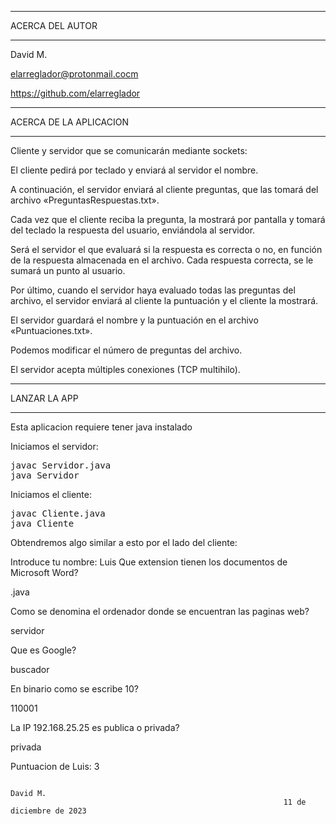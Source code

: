 ************************************
ACERCA DEL AUTOR
************************************

David M.

elarreglador@protonmail.cocm

https://github.com/elarreglador


************************************
ACERCA DE LA APLICACION
************************************

Cliente y servidor que se comunicarán mediante sockets:

El cliente pedirá por teclado y enviará al servidor el nombre.

A continuación, el servidor enviará al cliente preguntas, que las tomará del archivo «PreguntasRespuestas.txt».

Cada vez que el cliente reciba la pregunta, la mostrará por pantalla y tomará del teclado la respuesta del usuario, enviándola al servidor.

Será el servidor el que evaluará si la respuesta es correcta o no, en función de la respuesta almacenada en el archivo. Cada respuesta correcta, se le sumará un punto al usuario.

Por último, cuando el servidor haya evaluado todas las preguntas del archivo, el servidor enviará al cliente la puntuación y el cliente la mostrará.

El servidor guardará el nombre y la puntuación en el archivo «Puntuaciones.txt».

Podemos modificar el número de preguntas del archivo.

El servidor acepta múltiples conexiones (TCP multihilo).


************************************
LANZAR LA APP 
************************************

Esta aplicacion requiere tener java instalado

Iniciamos el servidor:
<pre>
javac Servidor.java 
java Servidor
</pre>

Iniciamos el cliente:
<pre>
javac Cliente.java
java Cliente
</pre>

Obtendremos algo similar a esto por el lado del cliente:

Introduce tu nombre: Luis
Que extension tienen los documentos de Microsoft Word?

.java

Como se denomina el ordenador donde se encuentran las paginas web?

servidor

Que es Google?

buscador

En binario como se escribe 10?

110001

La IP 192.168.25.25 es publica o privada?

privada

Puntuacion de Luis: 3


                                                                                David M.
                                                                 11 de diciembre de 2023


